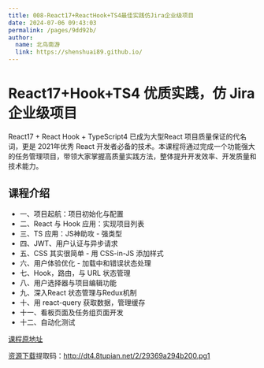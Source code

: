 ```yaml
---
title: 008-React17+ReactHook+TS4最佳实践仿Jira企业级项目
date: 2024-07-06 09:43:03
permalink: /pages/9dd92b/
author: 
  name: 北鸟南游
  link: https://shenshuai89.github.io/
---
```

# React17+Hook+TS4 优质实践，仿 Jira 企业级项目
React17 + React Hook + TypeScript4 已成为大型React 项目质量保证的代名词，更是 2021年优秀 React 开发者必备的技术。本课程将通过完成一个功能强大的任务管理项目，带领大家掌握高质量实践方法，整体提升开发效率、开发质量和技术能力。
## 课程介绍
- 一、项目起航：项目初始化与配置
- 二、React 与 Hook 应用：实现项目列表
- 三、TS 应用：JS神助攻 - 强类型
- 四、JWT、用户认证与异步请求
- 五、CSS 其实很简单 - 用 CSS-in-JS 添加样式
- 六、用户体验优化 - 加载中和错误状态处理
- 七、Hook，路由，与 URL 状态管理
- 八、用户选择器与项目编辑功能
- 九、深入React 状态管理与Redux机制
- 十、用 react-query 获取数据，管理缓存
- 十一、看板页面及任务组页面开发
- 十二、自动化测试


[课程原地址](https://coding.imooc.com/class/482.html)

[资源下载](https://pan.baidu.com/s/1zDRJweLZpM3CSD2qZInogw)提取码：http://dt4.8tupian.net/2/29369a294b200.pg1